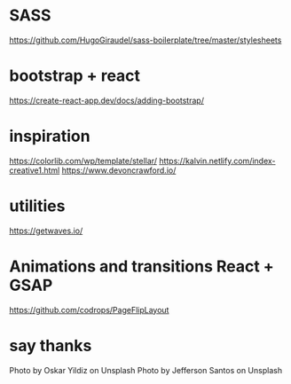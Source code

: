 # SASS
https://github.com/HugoGiraudel/sass-boilerplate/tree/master/stylesheets

# bootstrap + react
https://create-react-app.dev/docs/adding-bootstrap/

# inspiration
https://colorlib.com/wp/template/stellar/
https://kalvin.netlify.com/index-creative1.html
https://www.devoncrawford.io/

# utilities
https://getwaves.io/

# Animations and transitions React + GSAP
https://github.com/codrops/PageFlipLayout

# say thanks
Photo by Oskar Yildiz on Unsplash
Photo by Jefferson Santos on Unsplash

